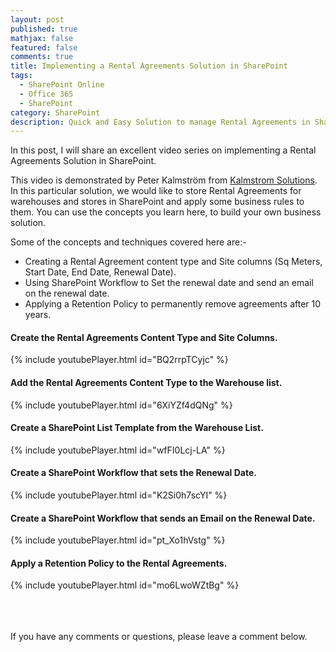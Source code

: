 ```yaml
---
layout: post
published: true
mathjax: false
featured: false
comments: true
title: Implementing a Rental Agreements Solution in SharePoint
tags:
  - SharePoint Online
  - Office 365
  - SharePoint
category: SharePoint
description: Quick and Easy Solution to manage Rental Agreements in SharePoint.
---
```

In this post, I will share an excellent video series on implementing a Rental Agreements Solution in SharePoint.

This video is demonstrated by Peter Kalmström from [Kalmstrom Solutions](http://kalmstrom.com/). In this particular solution, we would like to store Rental Agreements for warehouses and stores in SharePoint and apply some business rules to them. You can use the concepts you learn here, to build your own business solution.

Some of the concepts and techniques covered here are:-

- Creating a Rental Agreement content type and Site columns (Sq Meters, Start Date, End Date, Renewal Date).
- Using SharePoint Workflow to Set the renewal date and send an email on the renewal date.
- Applying a Retention Policy to permanently remove agreements after 10 years.

#### Create the Rental Agreements Content Type and Site Columns.  


{% include youtubePlayer.html id="BQ2rrpTCyjc" %}  




#### Add the Rental Agreements Content Type to the Warehouse list.
{% include youtubePlayer.html id="6XiYZf4dQNg" %}

#### Create a SharePoint List Template from the Warehouse List.
{% include youtubePlayer.html id="wfFI0Lcj-LA" %}

#### Create a SharePoint Workflow that sets the Renewal Date.
{% include youtubePlayer.html id="K2Si0h7scYI" %}

#### Create a SharePoint Workflow that sends an Email on the Renewal Date.
{% include youtubePlayer.html id="pt_Xo1hVstg" %}  


#### Apply a Retention Policy to the Rental Agreements.  


{% include youtubePlayer.html id="mo6LwoWZtBg" %}

<br><br><br>If you have any comments or questions, please leave a comment below.
